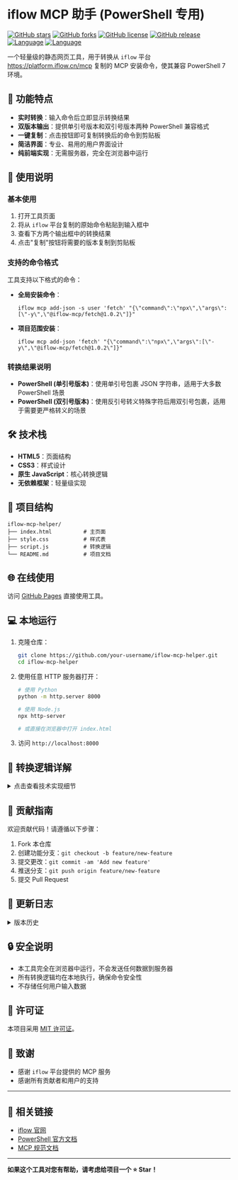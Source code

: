 # iflow MCP 助手 (PowerShell 专用)

[![GitHub stars](https://img.shields.io/github/stars/your-username/iflow-mcp-helper.svg?style=social&label=Star)](https://github.com/your-username/iflow-mcp-helper)
[![GitHub forks](https://img.shields.io/github/forks/your-username/iflow-mcp-helper.svg?style=social&label=Fork)](https://github.com/your-username/iflow-mcp-helper)
[![GitHub license](https://img.shields.io/github/license/your-username/iflow-mcp-helper.svg)](https://github.com/your-username/iflow-mcp-helper/blob/main/LICENSE)
[![GitHub release](https://img.shields.io/github/release/your-username/iflow-mcp-helper.svg)](https://github.com/your-username/iflow-mcp-helper/releases)
[![Language](https://img.shields.io/badge/language-中文-blue.svg)](README.md)
[![Language](https://img.shields.io/badge/language-English-red.svg)](README_EN.md)

一个轻量级的静态网页工具，用于转换从 `iflow` 平台 https://platform.iflow.cn/mcp 复制的 MCP 安装命令，使其兼容 PowerShell 7 环境。

## 🚀 功能特点

- **实时转换**：输入命令后立即显示转换结果
- **双版本输出**：提供单引号版本和双引号版本两种 PowerShell 兼容格式
- **一键复制**：点击按钮即可复制转换后的命令到剪贴板
- **简洁界面**：专业、易用的用户界面设计
- **纯前端实现**：无需服务器，完全在浏览器中运行

## 📖 使用说明

### 基本使用

1. 打开工具页面
2. 将从 `iflow` 平台复制的原始命令粘贴到输入框中
3. 查看下方两个输出框中的转换结果
4. 点击"复制"按钮将需要的版本复制到剪贴板

### 支持的命令格式

工具支持以下格式的命令：

- **全局安装命令**：
  ```
  iflow mcp add-json -s user 'fetch' "{\"command\":\"npx\",\"args\":[\"-y\",\"@iflow-mcp/fetch@1.0.2\"]}"
  ```

- **项目范围安装**：
  ```
  iflow mcp add-json 'fetch' "{\"command\":\"npx\",\"args\":[\"-y\",\"@iflow-mcp/fetch@1.0.2\"]}"
  ```

### 转换结果说明

- **PowerShell (单引号版本)**：使用单引号包裹 JSON 字符串，适用于大多数 PowerShell 场景
- **PowerShell (双引号版本)**：使用反引号转义特殊字符后用双引号包裹，适用于需要更严格转义的场景

## 🛠️ 技术栈

- **HTML5**：页面结构
- **CSS3**：样式设计
- **原生 JavaScript**：核心转换逻辑
- **无依赖框架**：轻量级实现

## 📁 项目结构

```
iflow-mcp-helper/
├── index.html          # 主页面
├── style.css           # 样式表
├── script.js           # 转换逻辑
└── README.md           # 项目文档
```

## 🌐 在线使用

访问 [GitHub Pages](https://your-username.github.io/iflow-mcp-helper) 直接使用工具。

## 💻 本地运行

1. 克隆仓库：
   ```bash
   git clone https://github.com/your-username/iflow-mcp-helper.git
   cd iflow-mcp-helper
   ```

2. 使用任意 HTTP 服务器打开：
   ```bash
   # 使用 Python
   python -m http.server 8000
   
   # 使用 Node.js
   npx http-server
   
   # 或直接在浏览器中打开 index.html
   ```

3. 访问 `http://localhost:8000`

## 🔧 转换逻辑详解

<details>
<summary>点击查看技术实现细节</summary>

### 核心转换流程

1. **定位 JSON 部分**：智能识别命令中的 JSON 字符串起始位置
2. **提取命令主体**：分离命令参数和 JSON 内容
3. **净化 JSON**：移除转义字符，生成标准 JSON 格式
4. **生成输出**：
   - 单引号版：`命令主体 'JSON内容'`
   - 反引号版：`命令主体 "转义后的JSON"`

### 智能匹配策略

工具采用多层次匹配策略，确保兼容各种命令格式：
- 优先匹配 `"{\"` 模式
- 备选匹配 `" ` 模式
- 最终通过 `{` 字符定位 JSON 起始位置

</details>

## 🤝 贡献指南

欢迎贡献代码！请遵循以下步骤：

1. Fork 本仓库
2. 创建功能分支：`git checkout -b feature/new-feature`
3. 提交更改：`git commit -am 'Add new feature'`
4. 推送分支：`git push origin feature/new-feature`
5. 提交 Pull Request

## 📝 更新日志

<details>
<summary>版本历史</summary>

### v1.0.0 (2024-10-29)
- ✨ 初始版本发布
- ✨ 支持基本命令转换功能
- ✨ 实现单引号版和反引号版输出
- ✨ 添加一键复制功能
- ✨ 响应式界面设计

</details>

## 🔒 安全说明

- 本工具完全在浏览器中运行，不会发送任何数据到服务器
- 所有转换逻辑均在本地执行，确保命令安全性
- 不存储任何用户输入数据

## 📄 许可证

本项目采用 [MIT 许可证](LICENSE)。

## 🙏 致谢

- 感谢 `iflow` 平台提供的 MCP 服务
- 感谢所有贡献者和用户的支持

---

## 🔗 相关链接

- [iflow 官网](https://iflow.com)
- [PowerShell 官方文档](https://docs.microsoft.com/powershell/)
- [MCP 规范文档](https://modelcontextprotocol.io/)

---

**如果这个工具对您有帮助，请考虑给项目一个 ⭐ Star！**